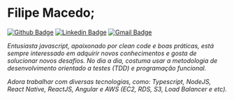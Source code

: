 # Filipe Macedo;
[![Github Badge](https://img.shields.io/badge/-Github-000?style=flat-square&logo=Github&logoColor=white&link=https://github.com/filipemacedo)](https://github.com/filipemacedo)
[![Linkedin Badge](https://img.shields.io/badge/-LinkedIn-blue?style=flat-square&logo=Linkedin&logoColor=white&link=https://www.linkedin.com/in/filipemacedo98/)](https://www.linkedin.com/in/filipemacedo98/)
[![Gmail Badge](https://img.shields.io/badge/-Gmail-c14438?style=flat-square&logo=Gmail&logoColor=white&link=mailto:devmacedo@gmail.com)](mailto:devmacedo@gmail.com)

<p>
  <em>
    Entusiasta javascript, apaixonado por clean code e boas práticas, está sempre interessado em adquirir novos conhecimentos e gosta de solucionar novos desafios. No dia a dia, costuma usar a metodologia de desenvolvimento orientado a testes (TDD) e programação funcional. 

Adora trabalhar com diversas tecnologias, como: Typescript, NodeJS, React Native, ReactJS, Angular e AWS (EC2, RDS, S3, Load Balancer e etc).
  </em>  
</p>
